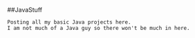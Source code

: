 ##JavaStuff

	Posting all my basic Java projects here.
	I am not much of a Java guy so there won't be much in here.
